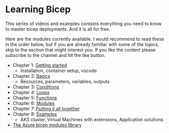 # Learning Bicep

This series of videos and examples contains everything you need to know to master bicep deployments. And it is all for free.

Here are the modules currently available. I would recommend to read these in the order below, but if you are already familiar with some of the topics, skip to the section that might interest you. If you like the content please subscribe to the channel and hit the like button. 

- Chapter 1: [Getting started](https://github.com/the-azure-lab/learning-bicep/blob/main/getting-started/README.md)
    - Installation, container setup, vscode
- Chapter 2: [Basics](https://github.com/the-azure-lab/learning-bicep/blob/main/basics/README.md)
    - Resources, parameters, variables, outputs
- Chapter 3: [Conditions](https://github.com/the-azure-lab/learning-bicep/blob/main/conditions/README.md)
- Chapter 4: [Loops](https://github.com/the-azure-lab/learning-bicep/blob/main/loops/README.md)
- Chapter 5: [Functions](https://github.com/the-azure-lab/learning-bicep/blob/main/functions/README.md)
- Chapter 6: [Modules](https://github.com/the-azure-lab/learning-bicep/blob/main/modules/README.md)
- Chapter 7: [Putting it all together](https://github.com/the-azure-lab/learning-bicep/blob/main/putting-it-all-together/README.md)
- Chapter 8: [Examples](https://github.com/the-azure-lab/learning-bicep/blob/main/bicep-examples/README.md)
    - AKS cluster, Virtual Machines with extensions, Application solutions
- [The Azure bicep modules library](https://github.com/the-azure-lab/learning-bicep/blob/main/modules-library/README.md)
